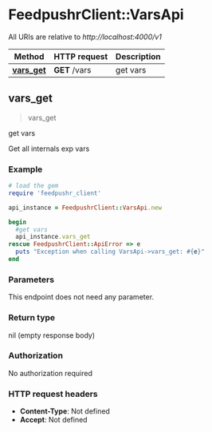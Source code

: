 # FeedpushrClient::VarsApi

All URIs are relative to *http://localhost:4000/v1*

Method | HTTP request | Description
------------- | ------------- | -------------
[**vars_get**](VarsApi.md#vars_get) | **GET** /vars | get vars



## vars_get

> vars_get

get vars

Get all internals exp vars

### Example

```ruby
# load the gem
require 'feedpushr_client'

api_instance = FeedpushrClient::VarsApi.new

begin
  #get vars
  api_instance.vars_get
rescue FeedpushrClient::ApiError => e
  puts "Exception when calling VarsApi->vars_get: #{e}"
end
```

### Parameters

This endpoint does not need any parameter.

### Return type

nil (empty response body)

### Authorization

No authorization required

### HTTP request headers

- **Content-Type**: Not defined
- **Accept**: Not defined

